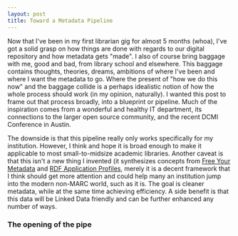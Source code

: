 ```yaml
---
layout: post
title: Toward a Metadata Pipeline
---
```


Now that I've been in my first librarian gig for almost 5 months (whoa), I've got a solid grasp on how things are done with regards to our digital repository and how metadata gets "made". I also of course bring baggage with me, good and bad, from library school and elsewhere. This baggage contains thoughts, theories, dreams, ambitions of where I've been and where I want the metadata to go. Where the present of "how we do this now" and the baggage collide is a perhaps idealistic notion of how the whole process should work (in my opinion, naturally). I wanted this post to frame out that process broadly, into a blueprint or pipeline. Much of the inspiration comes from a wonderful and healthy IT department, its connections to the larger open source community, and the recent DCMI Conference in Austin.   

The downside is that this pipeline really only works specifically for my institution. However, I think and hope it is broad enough to make it applicable to most small-to-midsize academic libraries. Another caveat is that this isn't a new thing I invented (it synthesizes concepts from [Free Your Metadata](freeyourmetadata.org) and [RDF Application Profiles](http://wiki.dublincore.org/index.php/RDF_Application_Profiles), merely it is a decent framework that I think should get more attention and could help many an institution jump into the modern non-MARC world, such as it is. The goal is cleaner metadata, while at the same time achieving efficiency. A side benefit is that this data will be Linked Data friendly and can be further enhanced any number of ways.   

### The opening of the pipe 

